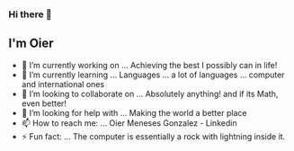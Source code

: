 ### Hi there 👋
## I'm Oier

- 🔭 I’m currently working on ... Achieving the best I possibly can in life!
- 🌱 I’m currently learning ... Languages ... a lot of languages ... computer and international ones
- 👯 I’m looking to collaborate on ... Absolutely anything! and if its Math, even better!
- 🤔 I’m looking for help with ... Making the world a better place
- 📫 How to reach me: ... Oier Meneses Gonzalez - Linkedin
- ⚡ Fun fact: ... The computer is essentially a rock with lightning inside it.
<!--
**OierGman/OierGman** is a ✨ _special_ ✨ repository because its `README.md` (this file) appears on your GitHub profile.

Here are some ideas to get you started:

-->
